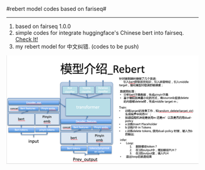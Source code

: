 #rebert model codes based on fariseq#

--------------------------------------------------------------------------------
1. based on fairseq 1.0.0
1. simple codes for integrate huggingface's Chinese bert into fairseq. [Check It!](https://github.com/CheungZeeCn/fairseq/blob/master/Sentence_prediction_Chinese_bert_demo.md) 
1. my rebert model for 中文纠错. (codes to be push)

![alt 开局一张图, 代码晚点传](https://github.com/CheungZeeCn/fairseq/raw/master/docs/rebert.png)




